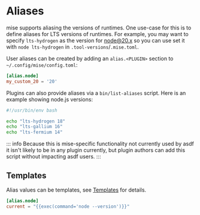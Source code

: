 # Aliases

mise supports aliasing the versions of runtimes. One use-case for this is to define aliases for LTS
versions of runtimes. For example, you may want to specify `lts-hydrogen` as the version for <node@20.x>
so you can use set it with `node lts-hydrogen` in `.tool-versions`/`.mise.toml`.

User aliases can be created by adding an `alias.<PLUGIN>` section to `~/.config/mise/config.toml`:

```toml
[alias.node]
my_custom_20 = '20'
```

Plugins can also provide aliases via a `bin/list-aliases` script. Here is an example showing node.js
versions:

```bash
#!/usr/bin/env bash

echo "lts-hydrogen 18"
echo "lts-gallium 16"
echo "lts-fermium 14"
```

::: info
Because this is mise-specific functionality not currently used by asdf it isn't likely to be in any
plugin currently, but plugin authors can add this script without impacting asdf users.
:::

## Templates

Alias values can be templates, see [Templates](/templates) for details.

```toml
[alias.node]
current = "{{exec(command='node --version')}}"
```
